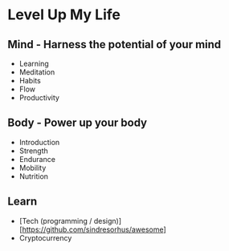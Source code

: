 # Level Up My Life

## Mind - Harness the potential of your mind
* Learning
* Meditation
* Habits
* Flow
* Productivity

## Body - Power up your body
* Introduction
* Strength
* Endurance
* Mobility
* Nutrition

## Learn
* [Tech (programming / design)][https://github.com/sindresorhus/awesome]
* Cryptocurrency
